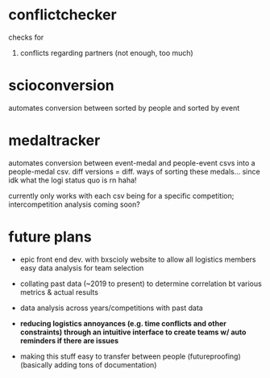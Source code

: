 # conflictchecker
checks for 

1. conflicts regarding partners (not enough, too much)

# scioconversion
automates conversion between sorted by people and sorted by event 

# medaltracker
automates conversion between event-medal and people-event csvs into a people-medal csv. diff versions = diff. ways of sorting these medals... since idk what the logi status quo is rn haha!

currently only works with each csv being for a specific competition; intercompetition analysis coming soon?

# future plans
- epic front end dev. with bxscioly website to allow all logistics members easy data analysis for team selection
- collating past data (~2019 to present) to determine correlation bt various metrics & actual results
- data analysis across years/competitions with past data
- **reducing logistics annoyances (e.g. time conflicts and other constraints) through an intuitive interface to create teams w/ auto reminders if there are issues**

- making this stuff easy to transfer between people (futureproofing) (basically adding tons of documentation)